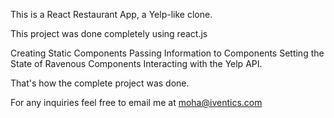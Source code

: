 This is a React Restaurant App, a Yelp-like clone.

This project was done completely using react.js

Creating Static Components
Passing Information to Components
Setting the State of Ravenous Components
Interacting with the Yelp API.

That's how the complete project was done.

For any inquiries feel free to email me at moha@iventics.com
